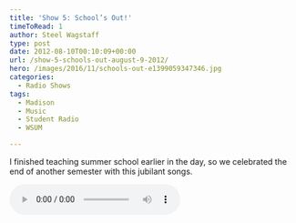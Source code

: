```yaml
---
title: 'Show 5: School’s Out!'
timeToRead: 1 
author: Steel Wagstaff
type: post
date: 2012-08-10T00:10:09+00:00
url: /show-5-schools-out-august-9-2012/
hero: /images/2016/11/schools-out-e1399059347346.jpg
categories:
  - Radio Shows
tags:
  - Madison
  - Music
  - Student Radio
  - WSUM

---
```

I finished teaching summer school earlier in the day, so we celebrated the end of another semester with this jubilant songs. 

<audio controls src="http://dl.dropbox.com/u/78766980/05%20School's%20Out%20(Show%205_%20August%209%2C%202.mp3"></audio>